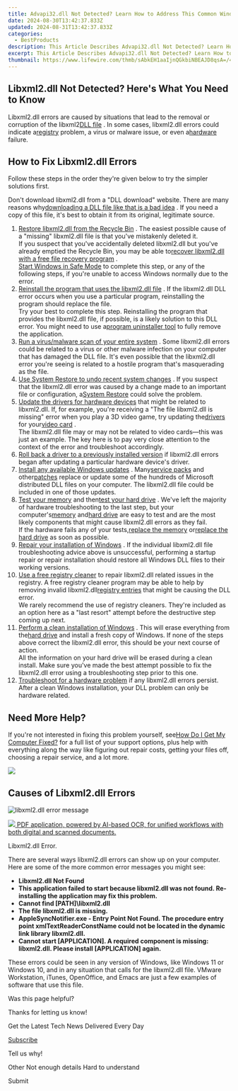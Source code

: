 ```yaml
---
title: Advapi32.dll Not Detected? Learn How to Address This Common Windows Problem
date: 2024-08-30T13:42:37.833Z
updated: 2024-08-31T13:42:37.833Z
categories:
  - BestProducts
description: This Article Describes Advapi32.dll Not Detected? Learn How to Address This Common Windows Problem
excerpt: This Article Describes Advapi32.dll Not Detected? Learn How to Address This Common Windows Problem
thumbnail: https://www.lifewire.com/thmb/sAbkEH1aaIjnQGkbiNBEAJD8qsA=/400x300/filters:no_upscale():max_bytes(150000):strip_icc():format(webp)/advapi32-dll-error-58bee1443df78c353cdfe31a.png
---
```


## Libxml2.dll Not Detected? Here's What You Need to Know
 Libxml2.dll errors are caused by situations that lead to the removal or corruption of the libxml2[DLL file](https://www.lifewire.com/what-is-a-dll-file-2625852) . In some cases, libxml2.dll errors could indicate a[registry](https://www.lifewire.com/windows-registry-2625992) problem, a virus or malware issue, or even a[hardware](https://www.lifewire.com/computer-hardware-2625895) failure.

## How to Fix Libxml2.dll Errors

 Follow these steps in the order they're given below to try the simpler solutions first.

 Don't download libxml2.dll from a "DLL download" website. There are many reasons why[downloading a DLL file like that is a bad idea](https://www.lifewire.com/important-reasons-not-to-download-dll-files-2624455) . If you need a copy of this file, it's best to obtain it from its original, legitimate source.

1. [Restore libxml2.dll from the Recycle Bin](https://www.lifewire.com/how-to-restore-deleted-files-from-the-recycle-bin-2624515) . The easiest possible cause of a "missing" libxml2.dll file is that you've mistakenly deleted it.  
 If you suspect that you've accidentally deleted libxml2.dll but you've already emptied the Recycle Bin, you may be able to[recover libxml2.dll with a free file recovery program](https://www.lifewire.com/free-data-recovery-software-tools-2622893) .  
[Start Windows in Safe Mode](https://www.lifewire.com/how-do-i-start-windows-in-safe-mode-2624480) to complete this step, or any of the following steps, if you're unable to access Windows normally due to the error.
2. [Reinstall the program that uses the libxml2.dll file](https://www.lifewire.com/what-is-the-proper-way-to-reinstall-a-software-program-2624478) . If the libxml2.dll DLL error occurs when you use a particular program, reinstalling the program should replace the file.  
 Try your best to complete this step. Reinstalling the program that provides the libxml2.dll file, if possible, is a likely solution to this DLL error. You might need to use a[program uninstaller tool](https://www.lifewire.com/free-uninstaller-programs-2625188) to fully remove the application.
3. [Run a virus/malware scan of your entire system](https://www.lifewire.com/properly-scan-your-computer-for-viruses-and-other-malware-2624526) . Some libxml2.dll errors could be related to a virus or other malware infection on your computer that has damaged the DLL file. It's even possible that the libxml2.dll error you're seeing is related to a hostile program that's masquerading as the file.
4. [Use System Restore to undo recent system changes](https://www.lifewire.com/how-to-use-system-restore-in-windows-2626131) . If you suspect that the libxml2.dll error was caused by a change made to an important file or configuration, a[System Restore](https://www.lifewire.com/what-is-system-restore-2626022) could solve the problem.
5. [Update the drivers for hardware devices](https://www.lifewire.com/how-to-update-drivers-in-windows-2619214) that might be related to libxml2.dll. If, for example, you're receiving a "The file libxml2.dll is missing" error when you play a 3D video game, try updating the[drivers](https://www.lifewire.com/what-is-a-device-driver-2625796) for your[video card](https://www.lifewire.com/what-is-a-video-card-2618161) .  
 The libxml2.dll file may or may not be related to video cards—this was just an example. The key here is to pay very close attention to the context of the error and troubleshoot accordingly.
6. [Roll back a driver to a previously installed version](https://www.lifewire.com/how-to-roll-back-a-driver-in-windows-2619217) if libxml2.dll errors began after updating a particular hardware device's driver.
7. [Install any available Windows updates](https://www.lifewire.com/how-to-check-for-install-windows-updates-2624596) . Many[service packs](https://www.lifewire.com/what-is-a-service-pack-2626010) and other[patches](https://www.lifewire.com/what-is-a-patch-2625960) replace or update some of the hundreds of Microsoft distributed DLL files on your computer. The libxml2.dll file could be included in one of those updates.
8. [Test your memory](https://www.lifewire.com/free-memory-test-programs-2626178) and then[test your hard drive](https://www.lifewire.com/free-hard-drive-testing-programs-2626183) . We've left the majority of hardware troubleshooting to the last step, but your computer's[memory](https://www.lifewire.com/what-is-random-access-memory-ram-2618159) and[hard drive](https://www.lifewire.com/what-is-a-hard-disk-drive-2618152) are easy to test and are the most likely components that might cause libxml2.dll errors as they fail.  
 If the hardware fails any of your tests,[replace the memory](https://www.lifewire.com/how-to-replace-the-memory-ram-in-a-computer-2626201) or[replace the hard drive](https://www.lifewire.com/how-to-replace-a-hard-drive-2626200) as soon as possible.
9. [Repair your installation of Windows](https://www.lifewire.com/how-do-i-automatically-repair-windows-problems-2624907) . If the individual libxml2.dll file troubleshooting advice above is unsuccessful, performing a startup repair or repair installation should restore all Windows DLL files to their working versions.
10. [Use a free registry cleaner](https://www.lifewire.com/free-registry-cleaners-2626176) to repair libxml2.dll related issues in the registry. A free registry cleaner program may be able to help by removing invalid libxml2.dll[registry entries](https://www.lifewire.com/what-is-a-registry-key-2625999) that might be causing the DLL error.  
 We rarely recommend the use of registry cleaners. They're included as an option here as a "last resort" attempt before the destructive step coming up next.
11. [Perform a clean installation of Windows](https://www.lifewire.com/how-to-clean-install-windows-2624904) . This will erase everything from the[hard drive](https://www.lifewire.com/what-is-a-hard-disk-drive-2618152) and install a fresh copy of Windows. If none of the steps above correct the libxml2.dll error, this should be your next course of action.  
 All the information on your hard drive will be erased during a clean install. Make sure you've made the best attempt possible to fix the libxml2.dll error using a troubleshooting step prior to this one.
12. [Troubleshoot for a hardware problem](https://www.lifewire.com/fix-a-dll-issue-caused-by-a-hardware-problem-2624493) if any libxml2.dll errors persist. After a clean Windows installation, your DLL problem can only be hardware related.

## Need More Help?

 If you're not interested in fixing this problem yourself, see[How Do I Get My Computer Fixed?](https://www.lifewire.com/how-do-i-get-my-computer-fixed-2625167) for a full list of your support options, plus help with everything along the way like figuring out repair costs, getting your files off, choosing a repair service, and a lot more.

<!-- affiliate ads begin -->
<a href="https://secure.2checkout.com/order/checkout.php?PRODS=4940317&QTY=1&AFFILIATE=108875&CART=1"><img src="https://secure.avangate.com/images/merchant/333ac5d90817d69113471fbb6e531bee/sps-partnership-728x90eng.png" border="0"></a>
<!-- affiliate ads end -->
## Causes of Libxml2.dll Errors

![libxml2.dll error message](https://www.lifewire.com/thmb/vH9wvFO2h23YDNnExk6MqIU5qdQ=/1500x0/filters:no_upscale():max_bytes(150000):strip_icc():format(webp)/libxml2-dll-error-message-59b2eec103f4020010ffdd24.png)

<!-- affiliate ads begin -->
<a href="https://checkout.abbyy.com/order/checkout.php?PRODS=39254762&QTY=1&AFFILIATE=108875&CART=1"> <img src="https://secure.avangate.com/images/merchant/0e5fb5c76fca16adbee503c9aff393cd/products/11_FR-Badges-NEW-FR-Standard-16-WIN-200.png" border="0"> PDF application, powered by AI-based OCR, for unified workflows with both digital and scanned documents. </a>
<!-- affiliate ads end -->
Libxml2.dll Error.

 There are several ways libxml2.dll errors can show up on your computer. Here are some of the more common error messages you might see:

* **Libxml2.dll Not Found**
* **This application failed to start because libxml2.dll was not found. Re-installing the application may fix this problem.**
* **Cannot find \[PATH\]\\libxml2.dll**
* **The file libxml2.dll is missing.**
* **AppleSyncNotifier.exe - Entry Point Not Found. The procedure entry point xmlTextReaderConstName could not be located in the dynamic link library libxml2.dll.**
* **Cannot start \[APPLICATION\]. A required component is missing: libxml2.dll. Please install \[APPLICATION\] again.**

 These errors could be seen in any version of Windows, like Windows 11 or Windows 10, and in any situation that calls for the libxml2.dll file. VMware Workstation, iTunes, OpenOffice, and Emacs are just a few examples of software that use this file.

Was this page helpful?

Thanks for letting us know!

 Get the Latest Tech News Delivered Every Day

[Subscribe](https://www.lifewire.com/#)

Tell us why!

 Other  Not enough details  Hard to understand

 Submit

<ins class="adsbygoogle"
     style="display:block"
     data-ad-format="autorelaxed"
     data-ad-client="ca-pub-7571918770474297"
     data-ad-slot="1223367746"></ins>



<ins class="adsbygoogle"
     style="display:block"
     data-ad-client="ca-pub-7571918770474297"
     data-ad-slot="8358498916"
     data-ad-format="auto"
     data-full-width-responsive="true"></ins>


